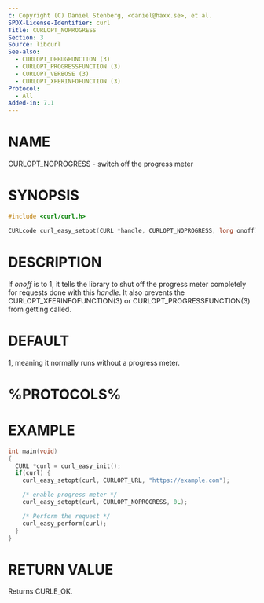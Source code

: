 ```yaml
---
c: Copyright (C) Daniel Stenberg, <daniel@haxx.se>, et al.
SPDX-License-Identifier: curl
Title: CURLOPT_NOPROGRESS
Section: 3
Source: libcurl
See-also:
  - CURLOPT_DEBUGFUNCTION (3)
  - CURLOPT_PROGRESSFUNCTION (3)
  - CURLOPT_VERBOSE (3)
  - CURLOPT_XFERINFOFUNCTION (3)
Protocol:
  - All
Added-in: 7.1
---
```


# NAME

CURLOPT_NOPROGRESS - switch off the progress meter

# SYNOPSIS

~~~c
#include <curl/curl.h>

CURLcode curl_easy_setopt(CURL *handle, CURLOPT_NOPROGRESS, long onoff);
~~~

# DESCRIPTION

If *onoff* is to 1, it tells the library to shut off the progress meter
completely for requests done with this *handle*. It also prevents the
CURLOPT_XFERINFOFUNCTION(3) or CURLOPT_PROGRESSFUNCTION(3) from
getting called.

# DEFAULT

1, meaning it normally runs without a progress meter.

# %PROTOCOLS%

# EXAMPLE

~~~c
int main(void)
{
  CURL *curl = curl_easy_init();
  if(curl) {
    curl_easy_setopt(curl, CURLOPT_URL, "https://example.com");

    /* enable progress meter */
    curl_easy_setopt(curl, CURLOPT_NOPROGRESS, 0L);

    /* Perform the request */
    curl_easy_perform(curl);
  }
}
~~~

# RETURN VALUE

Returns CURLE_OK.
